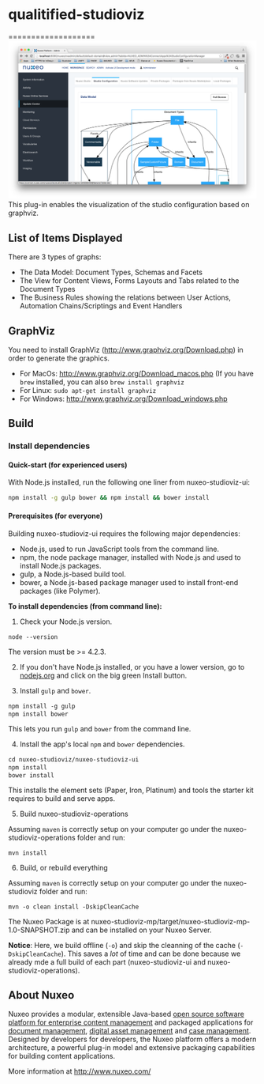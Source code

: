# qualitified-studioviz
===================
<img src="screenshot1.png"/>
This plug-in enables the visualization of the studio configuration based on graphviz.

## List of Items Displayed
There are 3 types of graphs:
- The Data Model: Document Types, Schemas and Facets
- The View for Content Views, Forms Layouts and Tabs related to the Document Types
- The Business Rules showing the relations between User Actions, Automation Chains/Scriptings and Event Handlers

## GraphViz
You need to install GraphViz (http://www.graphviz.org/Download.php) in order to generate the graphics.
- For MacOs: http://www.graphviz.org/Download_macos.php (If you have `brew` installed, you can also `brew install graphviz`
- For Linux: `sudo apt-get install graphviz`
- For Windows: http://www.graphviz.org/Download_windows.php

## Build
### Install dependencies

#### Quick-start (for experienced users)

With Node.js installed, run the following one liner from nuxeo-studioviz-ui:

```sh
npm install -g gulp bower && npm install && bower install
```

#### Prerequisites (for everyone)

Building nuxeo-studioviz-ui requires the following major dependencies:

- Node.js, used to run JavaScript tools from the command line.
- npm, the node package manager, installed with Node.js and used to install Node.js packages.
- gulp, a Node.js-based build tool.
- bower, a Node.js-based package manager used to install front-end packages (like Polymer).

**To install dependencies (from command line):**

1)  Check your Node.js version.

```
node --version
```

The version must be >= 4.2.3.

2)  If you don't have Node.js installed, or you have a lower version, go to [nodejs.org](https://nodejs.org) and click on the big green Install button.

3)  Install `gulp` and `bower`.

```
npm install -g gulp
npm install bower
```

This lets you run `gulp` and `bower` from the command line.

4)  Install the app's local `npm` and `bower` dependencies.

```
cd nuxeo-studioviz/nuxeo-studioviz-ui
npm install
bower install
```

This installs the element sets (Paper, Iron, Platinum) and tools the starter kit requires to build and serve apps.


5)  Build nuxeo-studioviz-operations

Assuming `maven` is correctly setup on your computer go under the nuxeo-studioviz-operations folder and run:

```
mvn install
```

6)  Build, or rebuild everything

Assuming `maven` is correctly setup on your computer go under the nuxeo-studioviz folder and run:

```
mvn -o clean install -DskipCleanCache
```

The Nuxeo Package is at nuxeo-studioviz-mp/target/nuxeo-studioviz-mp-1.0-SNAPSHOT.zip and can be installed on your Nuxeo Server.

**Notice**: Here, we build offline (`-o`) and skip the cleanning of the cache (`-DskipCleanCache`). This saves a _lot_ of time and can be done because we already mde a full build of each part (nuxeo-studioviz-ui and nuxeo-studioviz-operations).

## About Nuxeo

Nuxeo provides a modular, extensible Java-based [open source software platform for enterprise content management](http://www.nuxeo.com/en/products/ep) and packaged applications for [document management](http://www.nuxeo.com/en/products/document-management), [digital asset management](http://www.nuxeo.com/en/products/dam) and [case management](http://www.nuxeo.com/en/products/case-management). Designed by developers for developers, the Nuxeo platform offers a modern architecture, a powerful plug-in model and extensive packaging capabilities for building content applications.

More information at <http://www.nuxeo.com/>
